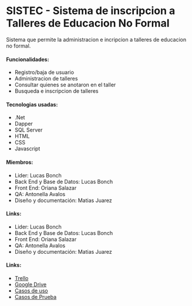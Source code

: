 # SISTEC - Sistema de inscripcion a Talleres de Educacion No Formal

Sistema que permite la administracion e incripcion a talleres de educacion no formal.

#### Funcionalidades:
* Registro/baja de usuario
* Administracion de talleres
* Consultar quienes se anotaron en el taller
* Busqueda e inscripcion de talleres

#### Tecnologias usadas:
* .Net
* Dapper
* SQL Server
* HTML
* CSS
* Javascript
	

#### Miembros:
* Lider: Lucas Bonch
* Back End y Base de Datos: Lucas Bonch
* Front End: Oriana Salazar	
* QA: Antonella Avalos
* Diseño y documentación: Matias Juarez

#### Links:
* Lider: Lucas Bonch
* Back End y Base de Datos: Lucas Bonch
* Front End: Oriana Salazar	
* QA: Antonella Avalos
* Diseño y documentación: Matias Juarez

#### Links:
* [Trello](https://github.com/Lubonch/SISTEC/tree/master/MISC/Casos%20de%20uso)<br />
* [Google Drive](https://drive.google.com/drive/u/2/folders/1KTWUBxBDab8DgOMPcYLbdDXeOlQiSPcn)<br />
* [Casos de uso](https://docs.google.com/spreadsheets/d/1FICz4Wo9YEjnefVPRzxz1ConMoYSeKuVIbZbGiedTx0/edit?gid=0#gid=0)<br />
* [Casos de Prueba](https://docs.google.com/spreadsheets/u/2/d/1FICz4Wo9YEjnefVPRzxz1ConMoYSeKuVIbZbGiedTx0/edit?usp=drive_web&ouid=103436676977907621730)<br />

